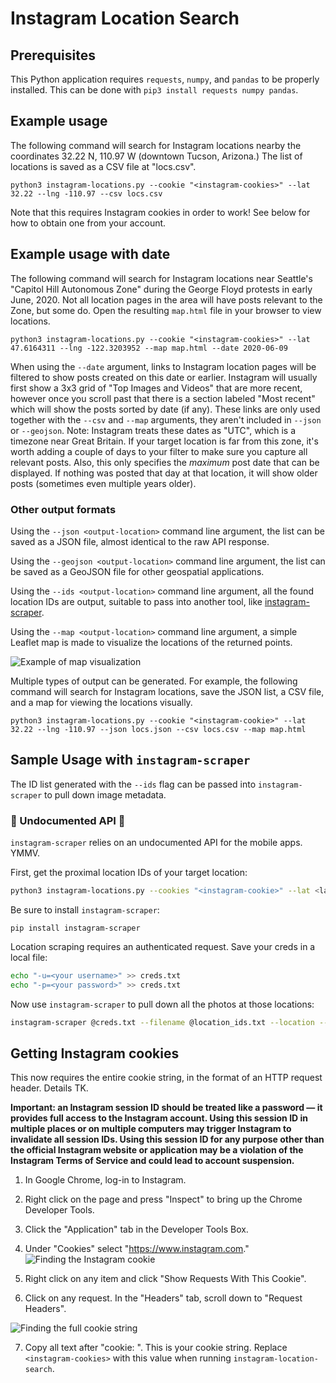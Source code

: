 # Instagram Location Search

## Prerequisites

This Python application requires `requests`, `numpy`, and `pandas` to be properly installed. This can be done with `pip3 install requests numpy pandas`.

## Example usage

The following command will search for Instagram locations nearby the coordinates 32.22 N, 110.97 W (downtown Tucson, Arizona.) The list of locations is saved as a CSV file at "locs.csv".

```python3 instagram-locations.py --cookie "<instagram-cookies>" --lat 32.22 --lng -110.97 --csv locs.csv```

Note that this requires Instagram cookies in order to work! See below for how to obtain one from your account.

## Example usage with date

The following command will search for Instagram locations near Seattle's "Capitol Hill Autonomous Zone" during the George Floyd
protests in early June, 2020. Not all location pages in the area will have posts relevant to the Zone, but some do. Open the
resulting `map.html` file in your browser to view locations.

```python3 instagram-locations.py --cookie "<instagram-cookies>" --lat 47.6164311 --lng -122.3203952 --map map.html --date 2020-06-09```

When using the `--date` argument, links to Instagram location pages will be filtered to show posts created on this date or earlier.
Instagram will usually first show a 3x3 grid of "Top Images and Videos" that are more recent, however once you scroll past that
there is a section labeled "Most recent" which will show the posts sorted by date (if any).
These links are only used together with the `--csv` and `--map` arguments, they aren't included in `--json` or `--geojson`.
Note: Instagram treats these dates as "UTC", which is a timezone near Great Britain. If your target location is far from this zone,
it's worth adding a couple of days to your filter to make sure you capture all relevant posts. Also, this only specifies the
*maximum* post date that can be displayed. If nothing was posted that day at that location, it will show older posts (sometimes
even multiple years older).

### Other output formats

Using the `--json <output-location>` command line argument, the list can be saved as a JSON file, almost identical to the raw API response.

Using the `--geojson <output-location>` command line argument, the list can be saved as a GeoJSON file for other geospatial applications.

Using the `--ids <output-location>` command line argument, all the found location IDs are output, suitable to pass into another tool, like [instagram-scraper](https://github.com/arc298/instagram-scraper).

Using the `--map <output-location>` command line argument, a simple Leaflet map is made to visualize the locations of the returned points.

![Example of map visualization](docs/map-example.png)

Multiple types of output can be generated. For example, the following command will search for Instagram locations, save the JSON list, a CSV file, and a map for viewing the locations visually.

```python3 instagram-locations.py --cookie "<instagram-cookie>" --lat 32.22 --lng -110.97 --json locs.json --csv locs.csv --map map.html```

## Sample Usage with `instagram-scraper`
The ID list generated with the `--ids` flag can be passed into `instagram-scraper` to pull down image metadata.

### :rotating_light: Undocumented API :rotating_light:
`instagram-scraper` relies on an undocumented API for the mobile apps. YMMV.

First, get the proximal location IDs of your target location:
```sh
python3 instagram-locations.py --cookies "<instagram-cookie>" --lat <lat> --lng <lng> --ids location_ids.txt
```

Be sure to install `instagram-scraper`:
```
pip install instagram-scraper
```

Location scraping requires an authenticated request. Save your creds in a local file:
```sh
echo "-u=<your username>" >> creds.txt
echo "-p=<your password>" >> creds.txt
```

Now use `instagram-scraper` to pull down all the photos at those locations:
```sh
instagram-scraper @creds.txt --filename @location_ids.txt --location --include-location --destination <output dir>
```

## Getting Instagram cookies

This now requires the entire cookie string, in the format of an HTTP request header. Details TK.

__Important: an Instagram session ID should be treated like a password — it provides full access to the Instagram account. Using this session ID in multiple places or on multiple computers may trigger Instagram to invalidate all session IDs. Using this session ID for any purpose other than the official Instagram website or application may be a violation of the Instagram Terms of Service and could lead to account suspension.__

1. In Google Chrome, log-in to Instagram.
2. Right click on the page and press "Inspect" to bring up the Chrome Developer Tools.
3. Click the "Application" tab in the Developer Tools Box.
4. Under "Cookies" select "https://www.instagram.com."
![Finding the Instagram cookie](docs/cookies.jpg)

5. Right click on any item and click "Show Requests With This Cookie".
6. Click on any request. In the "Headers" tab, scroll down to "Request Headers".

![Finding the full cookie string](docs/cookies2.jpg)

7. Copy all text after "cookie: ". This is your cookie string. Replace `<instagram-cookies>` with this value when running `instagram-location-search`.
